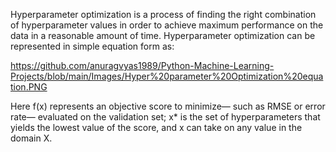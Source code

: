 Hyperparameter optimization is a process of finding the right combination of hyperparameter values in order to achieve maximum performance on the data in a reasonable amount of time. Hyperparameter optimization can be represented in simple equation form as:

https://github.com/anuragvyas1989/Python-Machine-Learning-Projects/blob/main/Images/Hyper%20parameter%20Optimization%20equation.PNG
 
Here f(x) represents an objective score to minimize— such as RMSE or error rate— evaluated on the validation set; x* is the set of hyperparameters that yields the lowest value of the score, and x can take on any value in the domain X.
